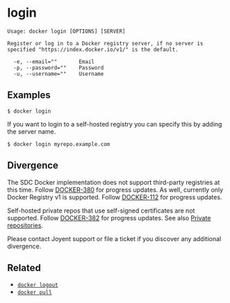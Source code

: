 # login

    Usage: docker login [OPTIONS] [SERVER]

    Register or log in to a Docker registry server, if no server is
    specified "https://index.docker.io/v1/" is the default.

      -e, --email=""       Email
      -p, --password=""    Password
      -u, --username=""    Username


## Examples

    $ docker login

If you want to login to a self-hosted registry you can specify this by adding
the server name.

    $ docker login myrepo.example.com

## Divergence

The SDC Docker implementation does not support third-party registries at this
time. Follow [DOCKER-380](https://smartos.org/bugview/DOCKER-380) for progress
updates. As well, currently only Docker Registry v1 is supported. Follow
[DOCKER-112](https://smartos.org/bugview/DOCKER-112) for progress updates.

Self-hosted private repos that use self-signed certificates are not supported.
Follow [DOCKER-382](https://smartos.org/bugview/DOCKER-382) for progress
updates. See also [Private repositories](../features/repos.md).

Please contact Joyent support or file a ticket if you discover any additional
divergence.

## Related

- [`docker logout`](../commands/logout.md)
- [`docker pull`](../commands/pull.md)

